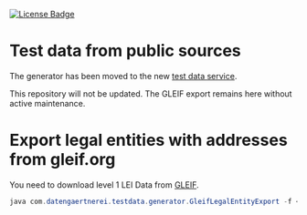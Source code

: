
[![License Badge](https://img.shields.io/github/license/datengaertnerei/testdata.svg)](https://mit-license.org/)

# Test data from public sources 

The generator has been moved to the new [test data service](https://github.com/datengaertnerei/test-data-service).

This repository will not be updated. The GLEIF export remains here without active maintenance.

# Export legal entities with addresses from gleif.org 

You need to download level 1 LEI Data from [GLEIF](https://www.gleif.org/en/lei-data/gleif-concatenated-file/download-the-concatenated-file#). 

```java
java com.datengaertnerei.testdata.generator.GleifLegalEntityExport -f <yyyymmdd>-gleif-concatenated-file-lei2.xml

```
